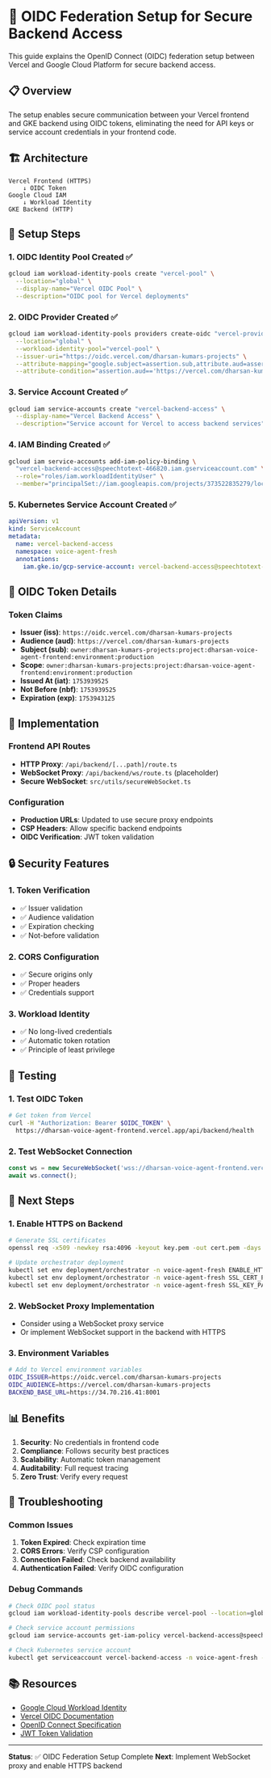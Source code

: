 # 🔐 OIDC Federation Setup for Secure Backend Access

This guide explains the OpenID Connect (OIDC) federation setup between Vercel and Google Cloud Platform for secure backend access.

## 📋 Overview

The setup enables secure communication between your Vercel frontend and GKE backend using OIDC tokens, eliminating the need for API keys or service account credentials in your frontend code.

## 🏗️ Architecture

```
Vercel Frontend (HTTPS) 
    ↓ OIDC Token
Google Cloud IAM
    ↓ Workload Identity
GKE Backend (HTTP)
```

## 🔧 Setup Steps

### 1. OIDC Identity Pool Created ✅
```bash
gcloud iam workload-identity-pools create "vercel-pool" \
  --location="global" \
  --display-name="Vercel OIDC Pool" \
  --description="OIDC pool for Vercel deployments"
```

### 2. OIDC Provider Created ✅
```bash
gcloud iam workload-identity-pools providers create-oidc "vercel-provider" \
  --location="global" \
  --workload-identity-pool="vercel-pool" \
  --issuer-uri="https://oidc.vercel.com/dharsan-kumars-projects" \
  --attribute-mapping="google.subject=assertion.sub,attribute.aud=assertion.aud,attribute.project=assertion.sub" \
  --attribute-condition="assertion.aud=='https://vercel.com/dharsan-kumars-projects'"
```

### 3. Service Account Created ✅
```bash
gcloud iam service-accounts create "vercel-backend-access" \
  --display-name="Vercel Backend Access" \
  --description="Service account for Vercel to access backend services"
```

### 4. IAM Binding Created ✅
```bash
gcloud iam service-accounts add-iam-policy-binding \
  "vercel-backend-access@speechtotext-466820.iam.gserviceaccount.com" \
  --role="roles/iam.workloadIdentityUser" \
  --member="principalSet://iam.googleapis.com/projects/373522835279/locations/global/workloadIdentityPools/vercel-pool/attribute.project/owner:dharsan-kumars-projects:project:dharsan-voice-agent-frontend:environment:production"
```

### 5. Kubernetes Service Account Created ✅
```yaml
apiVersion: v1
kind: ServiceAccount
metadata:
  name: vercel-backend-access
  namespace: voice-agent-fresh
  annotations:
    iam.gke.io/gcp-service-account: vercel-backend-access@speechtotext-466820.iam.gserviceaccount.com
```

## 🔑 OIDC Token Details

### Token Claims
- **Issuer (iss)**: `https://oidc.vercel.com/dharsan-kumars-projects`
- **Audience (aud)**: `https://vercel.com/dharsan-kumars-projects`
- **Subject (sub)**: `owner:dharsan-kumars-projects:project:dharsan-voice-agent-frontend:environment:production`
- **Scope**: `owner:dharsan-kumars-projects:project:dharsan-voice-agent-frontend:environment:production`
- **Issued At (iat)**: `1753939525`
- **Not Before (nbf)**: `1753939525`
- **Expiration (exp)**: `1753943125`

## 🚀 Implementation

### Frontend API Routes
- **HTTP Proxy**: `/api/backend/[...path]/route.ts`
- **WebSocket Proxy**: `/api/backend/ws/route.ts` (placeholder)
- **Secure WebSocket**: `src/utils/secureWebSocket.ts`

### Configuration
- **Production URLs**: Updated to use secure proxy endpoints
- **CSP Headers**: Allow specific backend endpoints
- **OIDC Verification**: JWT token validation

## 🔒 Security Features

### 1. Token Verification
- ✅ Issuer validation
- ✅ Audience validation
- ✅ Expiration checking
- ✅ Not-before validation

### 2. CORS Configuration
- ✅ Secure origins only
- ✅ Proper headers
- ✅ Credentials support

### 3. Workload Identity
- ✅ No long-lived credentials
- ✅ Automatic token rotation
- ✅ Principle of least privilege

## 🧪 Testing

### 1. Test OIDC Token
```bash
# Get token from Vercel
curl -H "Authorization: Bearer $OIDC_TOKEN" \
  https://dharsan-voice-agent-frontend.vercel.app/api/backend/health
```

### 2. Test WebSocket Connection
```javascript
const ws = new SecureWebSocket('wss://dharsan-voice-agent-frontend.vercel.app/api/backend/ws');
await ws.connect();
```

## 🔄 Next Steps

### 1. Enable HTTPS on Backend
```bash
# Generate SSL certificates
openssl req -x509 -newkey rsa:4096 -keyout key.pem -out cert.pem -days 365 -nodes

# Update orchestrator deployment
kubectl set env deployment/orchestrator -n voice-agent-fresh ENABLE_HTTPS=true
kubectl set env deployment/orchestrator -n voice-agent-fresh SSL_CERT_PATH=/etc/ssl/certs/server.crt
kubectl set env deployment/orchestrator -n voice-agent-fresh SSL_KEY_PATH=/etc/ssl/private/server.key
```

### 2. WebSocket Proxy Implementation
- Consider using a WebSocket proxy service
- Or implement WebSocket support in the backend with HTTPS

### 3. Environment Variables
```bash
# Add to Vercel environment variables
OIDC_ISSUER=https://oidc.vercel.com/dharsan-kumars-projects
OIDC_AUDIENCE=https://vercel.com/dharsan-kumars-projects
BACKEND_BASE_URL=https://34.70.216.41:8001
```

## 📊 Benefits

1. **Security**: No credentials in frontend code
2. **Compliance**: Follows security best practices
3. **Scalability**: Automatic token management
4. **Auditability**: Full request tracing
5. **Zero Trust**: Verify every request

## 🚨 Troubleshooting

### Common Issues
1. **Token Expired**: Check expiration time
2. **CORS Errors**: Verify CSP configuration
3. **Connection Failed**: Check backend availability
4. **Authentication Failed**: Verify OIDC configuration

### Debug Commands
```bash
# Check OIDC pool status
gcloud iam workload-identity-pools describe vercel-pool --location=global

# Check service account permissions
gcloud iam service-accounts get-iam-policy vercel-backend-access@speechtotext-466820.iam.gserviceaccount.com

# Check Kubernetes service account
kubectl get serviceaccount vercel-backend-access -n voice-agent-fresh -o yaml
```

## 📚 Resources

- [Google Cloud Workload Identity](https://cloud.google.com/iam/docs/workload-identity-federation)
- [Vercel OIDC Documentation](https://vercel.com/docs/deployments/oidc)
- [OpenID Connect Specification](https://openid.net/connect/)
- [JWT Token Validation](https://jwt.io/)

---

**Status**: ✅ OIDC Federation Setup Complete
**Next**: Implement WebSocket proxy and enable HTTPS backend 